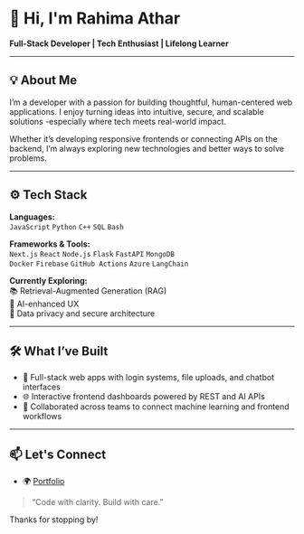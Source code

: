 # 👋 Hi, I'm Rahima Athar

**Full-Stack Developer | Tech Enthusiast | Lifelong Learner**

---

## 💡 About Me
I’m a developer with a passion for building thoughtful, human-centered web applications. I enjoy turning ideas into intuitive, secure, and scalable solutions -especially where tech meets real-world impact.

Whether it’s developing responsive frontends or connecting APIs on the backend, I’m always exploring new technologies and better ways to solve problems.

---

## ⚙️ Tech Stack

**Languages:**  
`JavaScript` `Python` `C++` `SQL` `Bash`

**Frameworks & Tools:**  
`Next.js` `React` `Node.js` `Flask` `FastAPI` `MongoDB`  
`Docker` `Firebase` `GitHub Actions` `Azure` `LangChain`

**Currently Exploring:**  
📚 Retrieval-Augmented Generation (RAG)  
🧠 AI-enhanced UX  
🔐 Data privacy and secure architecture  

---

## 🛠️ What I’ve Built
- 🔧 Full-stack web apps with login systems, file uploads, and chatbot interfaces  
- 🌐 Interactive frontend dashboards powered by REST and AI APIs  
- 🤝 Collaborated across teams to connect machine learning and frontend workflows  

---

## 📫 Let's Connect  
- 🌍 [Portfolio](https://rahimaathar.vercel.app)  


> “Code with clarity. Build with care.”

Thanks for stopping by!
